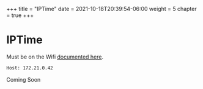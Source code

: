 +++
title = "IPTime"
date = 2021-10-18T20:39:54-06:00
weight = 5
chapter = true
+++

# IPTime

Must be on the Wifi [documented here](/router-lab/).

```txt
Host: 172.21.0.42
```

Coming Soon
